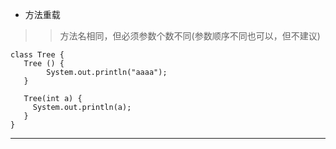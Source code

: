 * 方法重载
>> 方法名相同，但必须参数个数不同(参数顺序不同也可以，但不建议)

```
class Tree {
   Tree () {
        System.out.println("aaaa");
   }
   
   Tree(int a) {
     System.out.println(a);
   }
}
```

-------------------------------------------------------